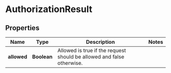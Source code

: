 

# AuthorizationResult

## Properties

Name | Type | Description | Notes
------------ | ------------- | ------------- | -------------
**allowed** | **Boolean** | Allowed is true if the request should be allowed and false otherwise. | 



